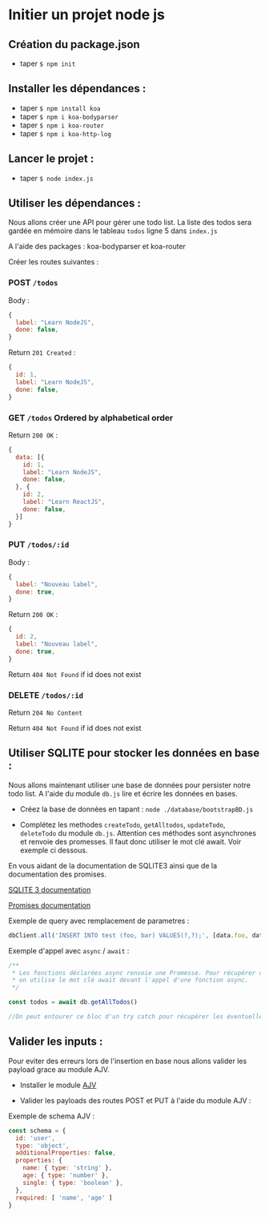 # Initier un projet node js

## Création du package.json

- taper `$ npm init`

## Installer les dépendances :

- taper `$ npm install koa`
- taper `$ npm i koa-bodyparser`
- taper `$ npm i koa-router`
- taper `$ npm i koa-http-log`

## Lancer le projet :

- taper `$ node index.js`

## Utiliser les dépendances :

Nous allons créer une API pour gérer une todo list. La liste des todos sera gardée en mémoire dans le tableau `todos` ligne 5 dans `index.js`

A l'aide des packages : koa-bodyparser et koa-router

Créer les routes suivantes :

### POST `/todos`

Body :
```js
{
  label: "Learn NodeJS",
  done: false,
}
```

Return `201 Created` :
```js
{
  id: 1,
  label: "Learn NodeJS",
  done: false,
}
```

### GET `/todos` Ordered by alphabetical order

Return `200 OK` :
```js
{
  data: [{
    id: 1,
    label: "Learn NodeJS",
    done: false,
  }, {
    id: 2,
    label: "Learn ReactJS",
    done: false,
  }]
}
```

### PUT `/todos/:id`

Body :
```js
{
  label: "Nouveau label",
  done: true,
}
```

Return `200 OK` :
```js
{
  id: 2,
  label: "Nouveau label",
  done: true,
}
```

Return `404 Not Found` if id does not exist

### DELETE `/todos/:id`

Return `204 No Content`

Return `404 Not Found` if id does not exist


## Utiliser SQLITE pour stocker les données en base :

Nous allons maintenant utiliser une base de données pour persister notre todo list. A l'aide du module `db.js` lire et écrire les données en bases.

- Créez la base de données en tapant : `node ./database/bootstrapBD.js`

- Complétez les methodes `createTodo`, `getAlltodos`, `updateTodo`, `deleteTodo` du module `db.js`. Attention ces méthodes sont asynchrones et renvoie des promesses. Il faut donc utiliser le mot clé await. Voir exemple ci dessous.

En vous aidant de la documentation de SQLITE3 ainsi que de la documentation des promises.

[SQLITE 3 documentation](https://www.npmjs.com/package/sqlite3)

[Promises documentation](https://developer.mozilla.org/fr/docs/Web/JavaScript/Reference/Objets_globaux/Promise)

Exemple de query avec remplacement de parametres :

```js
dbClient.all('INSERT INTO test (foo, bar) VALUES(?,?);', [data.foo, data.bar], (err, rows) => { })
```

Exemple d'appel avec `async` / `await` :
```js
/**
 * Les fonctions déclarées async renvoie une Promesse. Pour récupérer directement le resultat de la promesse
 * on utilise le mot clé await devant l'appel d'une fonction async.
 */

const todos = await db.getAllTodos()

//On peut entourer ce bloc d'un try catch pour récupérer les éventuelles erreurs.
```

## Valider les inputs :

Pour eviter des erreurs lors de l'insertion en base nous allons valider les payload grace au module AJV.

- Installer le module [AJV](https://www.npmjs.com/package/ajv#getting-started)

- Valider les payloads des routes POST et PUT à l'aide du module AJV :

Exemple de schema AJV :

```js
const schema = {
  id: 'user',
  type: 'object',
  additionalProperties: false,
  properties: {
    name: { type: 'string' },
    age: { type: 'number' },
    single: { type: 'boolean' },
  },
  required: [ 'name', 'age' ]
}
```
